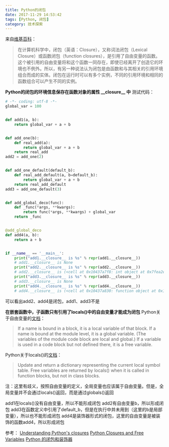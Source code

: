 ```yaml
---
title: Python的闭包
date: 2017-11-29 14:53:42
tags: [Python, 闭包]
category: 技术探索
---
```

来自[维基百科](https://zh.wikipedia.org/wiki/%E9%97%AD%E5%8C%85_%28%E8%AE%A1%E7%AE%97%E6%9C%BA%E7%A7%91%E5%AD%A6%29)：
> 在计算机科学中，闭包（英语：Closure），又称词法闭包（Lexical Closure）或函数闭包（function closures），是引用了自由变量的函数。这个被引用的自由变量将和这个函数一同存在，即使已经离开了创造它的环境也不例外。所以，有另一种说法认为闭包是由函数和与其相关的引用环境组合而成的实体。闭包在运行时可以有多个实例，不同的引用环境和相同的函数组合可以产生不同的实例。

**Python的闭包的环境信息保存在函数对象的属性 \_\_closure\_\_ 中**
测试代码：
```python
# -*- coding: utf-8 -*-
global_var = 100


def add1(a, b):
    return global_var + a + b


def add_one(b):
    def real_add(a):
        return global_var + a + b
    return real_add
add2 = add_one(2)


def add_one_default(default_b):
    def real_add_default(a, b=default_b):
        return global_var + a + b
    return real_add_default
add3 = add_one_default(3)


def add_global_deco(func):
    def _func(*args, **kwargs):
        return func(*args, **kwargs) + global_var
    return _func


@add_global_deco
def add4(a, b):
    return a + b


if __name__ == '__main__':
    print("add1.__closure__ is %s" % repr(add1.__closure__))
    # add1.__closure__ is None
    print("add2.__closure__ is %s" % repr(add2.__closure__))
    # add2.__closure__ is (<cell at 0x10437a7f8: int object at 0x7fea2e605460>,)
    print("add3.__closure__ is %s" % repr(add3.__closure__))
    # add3.__closure__ is None
    print("add4.__closure__ is %s" % repr(add4.__closure__))
    # add4.__closure__ is (<cell at 0x10437a830: function object at 0x104377578>,)
```
可以看出add2、add4是闭包，add1、add3不是

**在嵌套函数中，子函数只有引用了locals()中的自由变量才能成为闭包**
Python关于自由变量的[文档](https://docs.python.org/2/reference/executionmodel.html)：
> If a name is bound in a block, it is a local variable of that block. If a name is bound at the module level, it is a global variable. (The variables of the module code block are local and global.) If a variable is used in a code block but not defined there, it is a free variable.

Python关于locals()的[文档](https://docs.python.org/2/library/functions.html#locals)：
> Update and return a dictionary representing the current local symbol table. Free variables are returned by locals() when it is called in function blocks, but not in class blocks.

注：这里有歧义，按照自由变量的定义，全局变量也应该属于自由变量。但是，全局变量并不会通过locals()返回，而是通过globals()返回

add1在locals()没有自由变量，所以不能形成闭包
add2有自由变量b，所以形成闭包
add3在函数定义中引用了default_b，但是在执行中并未用到（这里的b是局部变量），所以也不能形成闭包
add4是装饰器形式的闭包，这里的自由变量是被装饰的函数add4，所以形成闭包

参考：
[Understanding Python's closures](https://gist.github.com/DmitrySoshnikov/700292)
[Python Closures and Free Variables](http://mathamy.com/python-closures-and-free-variables.html)
[Python 的闭包和装饰器](https://segmentfault.com/a/1190000004461404)
